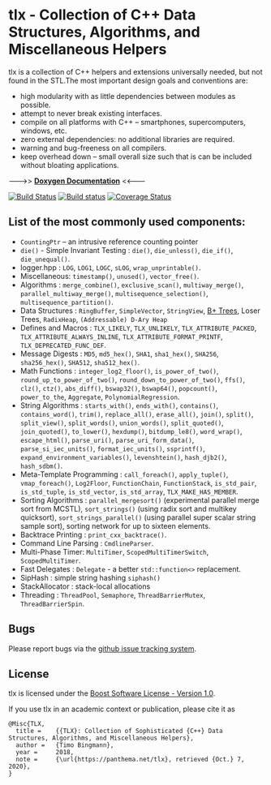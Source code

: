# tlx - Collection of C++ Data Structures, Algorithms, and Miscellaneous Helpers

tlx is a collection of C++ helpers and extensions universally needed, but not found in the STL.The most important design goals and conventions are:

- high modularity with as little dependencies between modules as possible.
- attempt to never break existing interfaces.
- compile on all platforms with C++ – smartphones, supercomputers, windows, etc.
- zero external dependencies: no additional libraries are required.
- warning and bug-freeness on all compilers.
- keep overhead down – small overall size such that is can be included without bloating applications.

--->> **[Doxygen Documentation](https://tlx.github.io/)** <<---

[![Build Status](https://travis-ci.org/tlx/tlx.svg?branch=master)](https://travis-ci.org/tlx/tlx)
[![Build status](https://ci.appveyor.com/api/projects/status/xxwj7usfjfs3h9id/branch/master?svg=true)](https://ci.appveyor.com/project/bingmann/tlx/branch/master)
[![Coverage Status](https://coveralls.io/repos/github/tlx/tlx/badge.svg)](https://coveralls.io/github/tlx/tlx)

## List of the most commonly used components:

- `CountingPtr` – an intrusive reference counting pointer
- `die()` - Simple Invariant Testing : `die()`, `die_unless()`, `die_if()`, `die_unequal()`.
- logger.hpp : `LOG`, `LOG1`, `LOGC`, `sLOG`, `wrap_unprintable()`.
- Miscellaneous: `timestamp()`, `unused()`, `vector_free()`.
- Algorithms : `merge_combine()`, `exclusive_scan()`, `multiway_merge()`, `parallel_multiway_merge()`, `multisequence_selection()`, `multisequence_partition()`.
- Data Structures : `RingBuffer`, `SimpleVector`, `StringView`, [B+ Trees](https://github.com/bingmann/stx-btree), Loser Trees, `RadixHeap`, `(Addressable) D-Ary Heap`
- Defines and Macros : `TLX_LIKELY`, `TLX_UNLIKELY`, `TLX_ATTRIBUTE_PACKED`, `TLX_ATTRIBUTE_ALWAYS_INLINE`, `TLX_ATTRIBUTE_FORMAT_PRINTF`, `TLX_DEPRECATED_FUNC_DEF`.
- Message Digests : `MD5`, `md5_hex()`, `SHA1`, `sha1_hex()`, `SHA256`, `sha256_hex()`, `SHA512`, `sha512_hex()`.
- Math Functions : `integer_log2_floor()`, `is_power_of_two()`, `round_up_to_power_of_two()`, `round_down_to_power_of_two()`, `ffs()`, `clz()`, `ctz()`, `abs_diff()`, `bswap32()`, `bswap64()`, `popcount()`, `power_to_the`, `Aggregate`, `PolynomialRegression`.
- String Algorithms : `starts_with()`, `ends_with()`, `contains()`, `contains_word()`, `trim()`, `replace_all()`, `erase_all()`, `join()`, `split()`, `split_view()`, `split_words()`, `union_words()`, `split_quoted()`, `join_quoted()`, `to_lower()`, `hexdump()`, `bitdump_le8()`, `word_wrap()`, `escape_html()`, `parse_uri()`, `parse_uri_form_data()`, `parse_si_iec_units()`, `format_iec_units()`, `ssprintf()`, `expand_environment_variables()`, `levenshtein()`, `hash_djb2()`, `hash_sdbm()`.
- Meta-Template Programming : `call_foreach()`, `apply_tuple()`, `vmap_foreach()`, `Log2Floor`, `FunctionChain`, `FunctionStack`, `is_std_pair`, `is_std_tuple`, `is_std_vector`, `is_std_array`, `TLX_MAKE_HAS_MEMBER`.
- Sorting Algorithms : `parallel_mergesort()` (experimental parallel merge sort from MCSTL), `sort_strings()` (using radix sort and multikey quicksort), `sort_strings_parallel()` (using parallel super scalar string sample sort), sorting network for up to sixteen elements.
- Backtrace Printing : `print_cxx_backtrace()`.
- Command Line Parsing : `CmdlineParser`.
- Multi-Phase Timer: `MultiTimer`, `ScopedMultiTimerSwitch`, `ScopedMultiTimer`.
- Fast Delegates : `Delegate` - a better `std::function<>` replacement.
- SipHash : simple string hashing `siphash()`
- StackAllocator : stack-local allocations
- Threading : `ThreadPool`, `Semaphore`, `ThreadBarrierMutex`, `ThreadBarrierSpin`.

## Bugs

Please report bugs via the [github issue tracking system](https://github.com/tlx/tlx/issues).

## License

tlx is licensed under the [Boost Software License - Version 1.0](https://github.com/tlx/tlx/blob/master/LICENSE).

If you use tlx in an academic context or publication, please cite it as

```
@Misc{TLX,
  title = 	 {{TLX}: Collection of Sophisticated {C++} Data Structures, Algorithms, and Miscellaneous Helpers},
  author = 	 {Timo Bingmann},
  year = 	 2018,
  note = 	 {\url{https://panthema.net/tlx}, retrieved {Oct.} 7, 2020},
}
```
